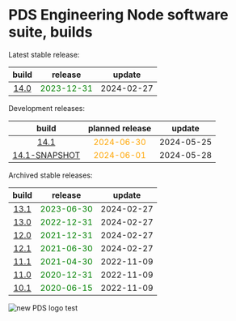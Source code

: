 
PDS Engineering Node software suite, builds
===========================================


Latest stable release:  

|build|release|update|
| :---: | :---: | :---: |
|[14.0](./14.0)|<span style="color:green">2023-12-31</span>|2024-02-27|
  


Development releases:  

|build|planned release|update|
| :---: | :---: | :---: |
|[14.1](./14.1)|<span style="color:orange">2024-06-30</span>|2024-05-25|
|[14.1-SNAPSHOT](./14.1-SNAPSHOT)|<span style="color:orange">2024-06-01</span>|2024-05-28|
  


Archived stable releases:  

|build|release|update|
| :---: | :---: | :---: |
|[13.1](./13.1)|<span style="color:green">2023-06-30</span>|2024-02-27|
|[13.0](./13.0)|<span style="color:green">2022-12-31</span>|2024-02-27|
|[12.0](./12.0)|<span style="color:green">2021-12-31</span>|2024-02-27|
|[12.1](./12.1)|<span style="color:green">2021-06-30</span>|2024-02-27|
|[11.1](./11.1)|<span style="color:green">2021-04-30</span>|2022-11-09|
|[11.0](./11.0)|<span style="color:green">2020-12-31</span>|2022-11-09|
|[10.1](./10.1)|<span style="color:green">2020-06-15</span>|2022-11-09|
  
![new PDS logo test](https://nasa-pds.github.io/pdsen-corral/images/logo.png)